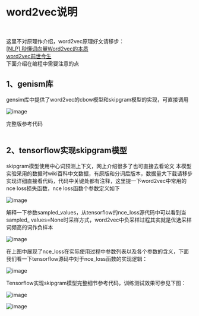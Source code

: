 
word2vec说明<br>
======
<br>

这里不对原理作介绍，word2vec原理好文请移步：<br>
[[NLP] 秒懂词向量Word2vec的本质](https://zhuanlan.zhihu.com/p/26306795)<br>
[word2vec前世今生](https://www.cnblogs.com/iloveai/p/word2vec.html)<br>
下面介绍在编程中需要注意的点

1、genism库<br>
-------
gensim库中提供了word2vec的cbow模型和skipgram模型的实现，可直接调用

![image](https://github.com/zlsdu/Word-Embedding/blob/master/phone/word2vec1.png)

完整版参考代码<br>
<br>

2、tensorflow实现skipgram模型<br>
-------
skipgram模型使用中心词预测上下文，网上介绍很多了也可直接去看论文
本模型实验采用的数据时wiki百科中文数据，有原版和分词后版本，数据量大下载请移步
实现详细直接看代码，代码中关键处都有注释，这里提一下word2vec中常用的nce loss损失函数，nce loss函数个参数定义如下

![image](https://github.com/zlsdu/Word-Embedding/blob/master/phone/word2vec2.png)

解释一下参数sampled_values，从tensorflow的nce_loss源代码中可以看到当sampled_ values=None时采样方式，word2vec中负采样过程其实就是优选采样词频高的词作负样本

![image](https://github.com/zlsdu/Word-Embedding/blob/master/phone/word2vec3.png)

在上图中展现了nce_loss在实际使用过程中参数列表以及各个参数的含义，下面我们看一下tensorflow源码中对于nce_loss函数的实现逻辑：

![image](https://github.com/zlsdu/Word-Embedding/blob/master/phone/word2vec4.png)

Tensorflow实现skipgram模型完整细节参考代码，训练测试效果可参见下图：

![image](https://github.com/zlsdu/Word-Embedding/blob/master/phone/word2vec5.png)

![image](https://github.com/zlsdu/Word-Embedding/blob/master/phone/word2vec6.png)
